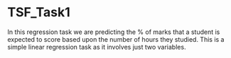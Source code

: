 # TSF_Task1
In this regression task we are predicting the % of marks that a student is expected to score based upon the number of hours they studied. This is a simple linear regression task as it involves just two variables.
